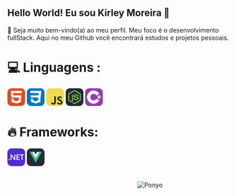 ## Hello World! Eu sou Kirley Moreira 👋

🚀 Seja muito bem-vindo(a) ao meu perfil. Meu foco é o desenvolvimento fullStack. Aqui no meu Github você encontrará estudos e projetos pessoais.



# 💻 Linguagens :
<img width="40" display="block" height="40" src="https://github.com/tandpfun/skill-icons/blob/main/icons/HTML.svg">  <img width="40" height="40" src="https://github.com/tandpfun/skill-icons/blob/main/icons/CSS.svg">  <img width="40" height="40" src="https://github.com/tandpfun/skill-icons/blob/main/icons/JavaScript.svg">  <img width="40" height="40" src="https://github.com/tandpfun/skill-icons/blob/main/icons/NodeJS-Dark.svg">    <img width="40" height="40" src="https://github.com/tandpfun/skill-icons/blob/main/icons/CS.svg"> 

  # 🔥 Frameworks:
<img width="40" height="40" src="https://github.com/tandpfun/skill-icons/blob/main/icons/DotNet.svg">   <img width="40" height="40" src="https://github.com/tandpfun/skill-icons/blob/main/icons/VueJS-Dark.svg">
 
</br>
<img src="https://i.pinimg.com/originals/fe/32/71/fe3271c2f92d9d098bd5a3281eb889e5.gif" width="210" align="right" alt="Ponyo">

